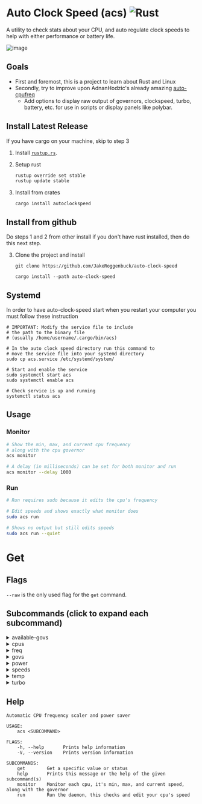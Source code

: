 # Auto Clock Speed (acs) ![Rust](https://img.shields.io/github/workflow/status/jakeroggenbuck/auto-clock-speed/Rust?style=for-the-badge)
A utility to check stats about your CPU, and auto regulate clock speeds to help with either performance or battery life.
 
![image](https://user-images.githubusercontent.com/35516367/149242078-117ceebf-4414-446e-90f2-a133f35fdcdc.png)

## Goals
- First and foremost, this is a project to learn about Rust and Linux
- Secondly, try to improve upon AdnanHodzic's already amazing [auto-cpufreq](https://github.com/AdnanHodzic/auto-cpufreq)
    - Add options to display raw output of governors, clockspeed, turbo, battery, etc. for use in scripts or display panels like polybar.

## Install Latest Release
If you have cargo on your machine, skip to step 3

1. Install [`rustup.rs`](https://rustup.rs/).

2. Setup rust
   ```sh
   rustup override set stable
   rustup update stable
   ```

3. Install from crates
   ```
   cargo install autoclockspeed
   ```

## Install from github
Do steps 1 and 2 from other install if you don't have rust installed, then do this next step.

3. Clone the project and install

   ```
   git clone https://github.com/JakeRoggenbuck/auto-clock-speed
   ```
   ```
   cargo install --path auto-clock-speed
   ```

## Systemd
In order to have auto-clock-speed start when you restart your computer you must follow these instruction
```
# IMPORTANT: Modify the service file to include
# the path to the binary file 
# (usually /home/username/.cargo/bin/acs)
```

```
# In the auto clock speed directory run this command to
# move the service file into your systemd directory
sudo cp acs.service /etc/systemd/system/
```

```
# Start and enable the service
sudo systemctl start acs
sudo systemctl enable acs

# Check service is up and running
systemctl status acs
```

## Usage
### Monitor
```sh
# Show the min, max, and current cpu frequency
# along with the cpu governor
acs monitor

# A delay (in milliseconds) can be set for both monitor and run
acs monitor --delay 1000
```

### Run
```sh
# Run requires sudo because it edits the cpu's frequency

# Edit speeds and shows exactly what monitor does
sudo acs run

# Shows no output but still edits speeds
sudo acs run --quiet
```

# Get

## Flags
`--raw` is the only used flag for the `get` command.

## Subcommands (click to expand each subcommand)
<details><summary>available-govs</summary>
<p>

## available-govs

Normal
```
performance powersave
```

Raw
```
performance
powersave
```

</p>
</details>

<details><summary>cpus</summary>
<p>

## cpus
Normal
```
Name: Intel(R) Core(TM) i5-7300U CPU @ 2.60GHz
cpu0 is currently @ 589 MHz
cpu1 is currently @ 629 MHz
cpu2 is currently @ 594 MHz
cpu3 is currently @ 649 MHz
```

Raw
```
cpu0 628003
cpu1 601547
cpu2 590444
cpu3 627150
```

</p>
</details>

<details><summary>freq</summary>
<p>

## freq
Normal
```
CPU freq is 597 MHz
```

Raw
```
597471
```

</p>
</details>

<details><summary>govs</summary>
<p>

## govs
Normal
```
powersave powersave powersave powersave
```

Raw
```
powersave
powersave
powersave
powersave
```

</p>
</details>

<details><summary>power</summary>
<p>

## power
Normal
```
Lid: open Battery: 0 Plugged: false
```

Raw
```
open 0 false
```

</p>
</details>

<details><summary>speeds</summary>
<p>

## speeds
Normal
```
578444 578308 572217 579259
```

Raw
```
572773
580328
566880
579120
```

</p>
</details>

<details><summary>temp</summary>
<p>

## temp
Normal
```
25000 31050 20000 29050
```

Raw
```
25000
32050
20000
29050
```

</p>
</details>

<details><summary>turbo</summary>
<p>

## turbo
Normal
```
Turbo is enabled
```

Raw
```
true
```

</p>
</details>

## Help
```
Automatic CPU frequency scaler and power saver

USAGE:
    acs <SUBCOMMAND>

FLAGS:
    -h, --help       Prints help information
    -V, --version    Prints version information

SUBCOMMANDS:
    get        Get a specific value or status
    help       Prints this message or the help of the given subcommand(s)
    monitor    Monitor each cpu, it's min, max, and current speed, along with the governor
    run        Run the daemon, this checks and edit your cpu's speed
```
